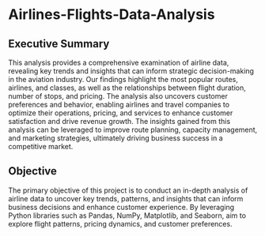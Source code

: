 # Airlines-Flights-Data-Analysis
## Executive Summary
This analysis provides a comprehensive examination of airline data, revealing key trends and insights that can inform strategic decision-making in the aviation industry. Our findings highlight the most popular routes, airlines, and classes, as well as the relationships between flight duration, number of stops, and pricing. The analysis also uncovers customer preferences and behavior, enabling airlines and travel companies to optimize their operations, pricing, and services to enhance customer satisfaction and drive revenue growth. The insights gained from this analysis can be leveraged to improve route planning, capacity management, and marketing strategies, ultimately driving business success in a competitive market.
## Objective
The primary objective of this project is to conduct an in-depth analysis of airline data to uncover key trends, patterns, and insights that can inform business decisions and enhance customer experience. By leveraging Python libraries such as Pandas, NumPy, Matplotlib, and Seaborn, aim to explore flight patterns, pricing dynamics, and customer preferences.

